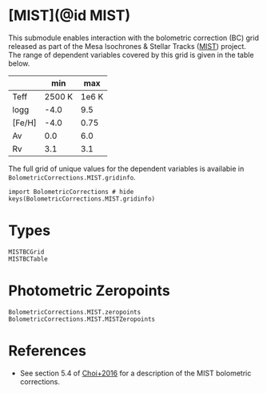 # [MIST](@id MIST)

This submodule enables interaction with the bolometric correction (BC) grid released as part of the Mesa Isochrones & Stellar Tracks ([MIST](https://waps.cfa.harvard.edu/MIST/)) project. The range of dependent variables covered by this grid is given in the table below.

|        | min    | max   |
|--------|--------|-------|
| Teff   | 2500 K | 1e6 K |
| logg   | -4.0   | 9.5   |
| \[Fe/H\] | -4.0   | 0.75  |
| Av     | 0.0    | 6.0   |
| Rv     | 3.1    | 3.1   |

The full grid of unique values for the dependent variables is availabie in `BolometricCorrections.MIST.gridinfo`.

```@example
import BolometricCorrections # hide
keys(BolometricCorrections.MIST.gridinfo)
```

# Types

```@docs
MISTBCGrid
MISTBCTable
```

# Photometric Zeropoints
```@docs
BolometricCorrections.MIST.zeropoints
BolometricCorrections.MIST.MISTZeropoints
```

# References
 - See section 5.4 of [Choi+2016](https://ui.adsabs.harvard.edu/abs/2016ApJ...823..102C/abstract) for a description of the MIST bolometric corrections.